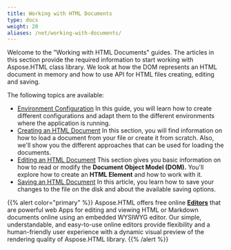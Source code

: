 ```yaml
---
title: Working with HTML Documents
type: docs
weight: 20
aliases: /net/working-with-documents/
---
```


Welcome to the "Working with HTML Documents" guides. The articles in this section provide the required information to start working with Aspose.HTML class library. We look at how the DOM represents an HTML document in memory and how to use API for HTML files creating, editing and saving.

The following topics are available:

- [Environment Configuration](/html/net/working-with-documents/environment-configuration/)
  In this guide, you will learn how to create different configurations and adapt them to the different environments where the application is running.
- [Creating an HTML Document](/html/net/working-with-documents/creating-a-document/)
  In this section, you will find information on how to load a document from your file or create it from scratch. Also, we'll show you the different approaches that can be used for loading the documents.
- [Editing an HTML Document](/html/net/working-with-documents/editing-a-document/)
  This section gives you basic information on how to read or modify the **Document Object Model (DOM).** You'll explore how to create an **HTML Element** and how to work with it.
- [Saving an HTML Document](/html/net/working-with-documents/saving-a-document/)
  In this article, you learn how to save your changes to the file on the disk and about the available saving options.

{{% alert color="primary" %}}
Aspose.HTML offers free online [**Editors**](https://products.aspose.app/html/en/editors) that are powerful web Apps for editing and viewing HTML or Markdown documents online using an embedded WYSIWYG editor. Our simple, understandable, and easy-to-use online editors provide flexibility and a human-friendly user experience with a dynamic visual preview of the rendering quality of Aspose.HTML library.
{{% /alert %}}